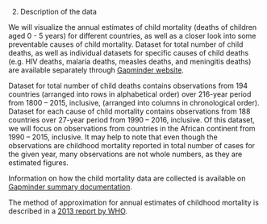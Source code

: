 2. Description of the data

We will visualize the annual estimates of child mortality (deaths of children aged 0 - 5 years) for different countries, as well as a closer look into some preventable causes of child mortality. Dataset for total number of child deaths, as well as individual datasets for specific causes of child deaths (e.g. HIV deaths, malaria deaths, measles deaths, and meningitis deaths) are available separately through [Gapminder website](www.gapminder.org/data).

Dataset for total number of child deaths contains observations from 194 countries (arranged into rows in alphabetical order) over 216-year period from 1800 – 2015, inclusive, (arranged into columns in chronological order). Dataset for each cause of child mortality contains observations from 188 countries over 27-year period from 1990 – 2016, inclusive.  Of this dataset, we will focus on observations from countries in the African continent from 1990 – 2015, inclusive. It may help to note that even though the observations are childhood mortality reported in total number of cases for the given year, many observations are not whole numbers, as they are estimated figures.

Information on how the child mortality data are collected is available on [Gapminder summary documentation](https://www.gapminder.org/data/documentation/gd005/).

The method of approximation for annual estimates of childhood mortality is described in a [2013 report by WHO](https://www.who.int/gho/child_health/mortality/ChildCME_method.pdf).

